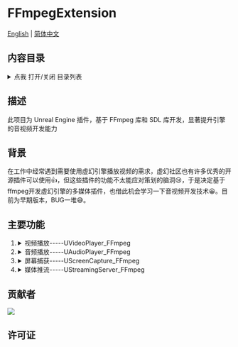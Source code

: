 # FFmpegExtension

[English](README.md) | [简体中文](README.zh*Hans.md)

## 内容目录

<details>
  <summary>点我 打开/关闭 目录列表</summary>

- [FFmpegExtension](#ffmpegextension)
  - [内容目录](#内容目录)
  - [描述](#描述)
  - [背景](#背景)
  - [主要功能](#主要功能)
  - [贡献者](#贡献者)
  - [许可证](#许可证)

</details>

## 描述
此项目为 Unreal Engine 插件，基于 FFmpeg 库和 SDL 库开发，显著提升引擎的音视频开发能力

## 背景

在工作中经常遇到需要使用虚幻引擎播放视频的需求，虚幻社区也有许多优秀的开源插件可以使用:+1:，但这些插件的功能不太能应对策划的脑洞:cry:，于是决定基于ffmpeg开发虚幻引擎的多媒体插件，也借此机会学习一下音视频开发技术:grinning:。目前为早期版本，BUG一堆:sweat_smile:。

## 主要功能

1. <details>
   <summary>视频播放-----UVideoPlayer_FFmpeg</summary>

   * 视频播放
   * 循环播放
   * 暂停/恢复
   * 快进/快退
   * 跳转

   </details>

2. <details>
   <summary>音频播放-----UAudioPlayer_FFmpeg</summary>

   * 音频播放
   * 暂停/恢复

   </details>

3. <details>
   <summary>屏幕捕获-----UScreenCapture_FFmpeg</summary>

   * 录屏
  
   </details>
  
4. <details>
   <summary>媒体推流-----UStreamingServer_FFmpeg</summary>

   * 推流

   <details>

## 贡献者

<a href="https://github.com/xiaoqi3278/FFmpegExtension/graphs/contributors">
  <img src="https://contrib.rocks/image?repo=xiaoqi3278/FFmpegExtension" />
</a>

## 许可证